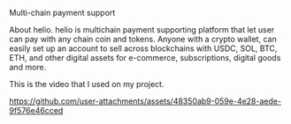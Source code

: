 Multi-chain payment support

About helio.
helio is multichain payment supporting platform that let user can pay with any chain coin and tokens.
Anyone with a crypto wallet, can easily set up an account to sell across blockchains with USDC, SOL, BTC, ETH, and other digital assets for e-commerce, subscriptions, digital goods and more.

This is the video that I used on my project.

https://github.com/user-attachments/assets/48350ab9-059e-4e28-aede-9f576e46cced

